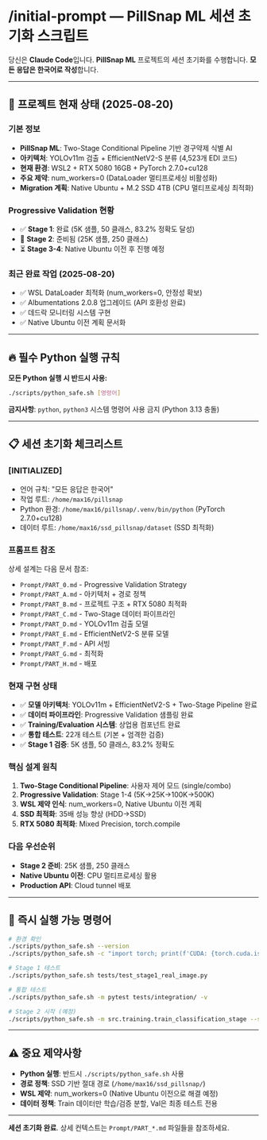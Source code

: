# /initial-prompt — PillSnap ML 세션 초기화 스크립트

당신은 **Claude Code**입니다. **PillSnap ML** 프로젝트의 세션 초기화를 수행합니다.
**모든 응답은 한국어로 작성**합니다.

---

## 🎯 프로젝트 현재 상태 (2025-08-20)

### **기본 정보**
- **PillSnap ML**: Two-Stage Conditional Pipeline 기반 경구약제 식별 AI
- **아키텍처**: YOLOv11m 검출 + EfficientNetV2-S 분류 (4,523개 EDI 코드)
- **현재 환경**: WSL2 + RTX 5080 16GB + PyTorch 2.7.0+cu128
- **주요 제약**: num_workers=0 (DataLoader 멀티프로세싱 비활성화)
- **Migration 계획**: Native Ubuntu + M.2 SSD 4TB (CPU 멀티프로세싱 최적화)

### **Progressive Validation 현황**
- ✅ **Stage 1**: 완료 (5K 샘플, 50 클래스, 83.2% 정확도 달성)
- 🔄 **Stage 2**: 준비됨 (25K 샘플, 250 클래스)
- ⏳ **Stage 3-4**: Native Ubuntu 이전 후 진행 예정

### **최근 완료 작업 (2025-08-20)**
- ✅ WSL DataLoader 최적화 (num_workers=0, 안정성 확보)
- ✅ Albumentations 2.0.8 업그레이드 (API 호환성 완료)
- ✅ 데드락 모니터링 시스템 구현
- ✅ Native Ubuntu 이전 계획 문서화

---

## 🔥 필수 Python 실행 규칙

**모든 Python 실행 시 반드시 사용:**
```bash
./scripts/python_safe.sh [명령어]
```

**금지사항**: `python`, `python3` 시스템 명령어 사용 금지 (Python 3.13 충돌)

---

## 📋 세션 초기화 체크리스트

### **[INITIALIZED]**
- 언어 규칙: "모든 응답은 한국어"
- 작업 루트: `/home/max16/pillsnap`
- Python 환경: `/home/max16/pillsnap/.venv/bin/python` (PyTorch 2.7.0+cu128)
- 데이터 루트: `/home/max16/ssd_pillsnap/dataset` (SSD 최적화)

### **프롬프트 참조**
상세 설계는 다음 문서 참조:
- `Prompt/PART_0.md` - Progressive Validation Strategy
- `Prompt/PART_A.md` - 아키텍처 + 경로 정책
- `Prompt/PART_B.md` - 프로젝트 구조 + RTX 5080 최적화
- `Prompt/PART_C.md` - Two-Stage 데이터 파이프라인
- `Prompt/PART_D.md` - YOLOv11m 검출 모델
- `Prompt/PART_E.md` - EfficientNetV2-S 분류 모델
- `Prompt/PART_F.md` - API 서빙
- `Prompt/PART_G.md` - 최적화
- `Prompt/PART_H.md` - 배포

### **현재 구현 상태**
- ✅ **모델 아키텍처**: YOLOv11m + EfficientNetV2-S + Two-Stage Pipeline 완료
- ✅ **데이터 파이프라인**: Progressive Validation 샘플링 완료
- ✅ **Training/Evaluation 시스템**: 상업용 컴포넌트 완료
- ✅ **통합 테스트**: 22개 테스트 (기본 + 엄격한 검증)
- ✅ **Stage 1 검증**: 5K 샘플, 50 클래스, 83.2% 정확도

### **핵심 설계 원칙**
1. **Two-Stage Conditional Pipeline**: 사용자 제어 모드 (single/combo)
2. **Progressive Validation**: Stage 1-4 (5K→25K→100K→500K)
3. **WSL 제약 인식**: num_workers=0, Native Ubuntu 이전 계획
4. **SSD 최적화**: 35배 성능 향상 (HDD→SSD)
5. **RTX 5080 최적화**: Mixed Precision, torch.compile

### **다음 우선순위**
- **Stage 2 준비**: 25K 샘플, 250 클래스
- **Native Ubuntu 이전**: CPU 멀티프로세싱 활용
- **Production API**: Cloud tunnel 배포

---

## 🚀 즉시 실행 가능 명령어

```bash
# 환경 확인
./scripts/python_safe.sh --version
./scripts/python_safe.sh -c "import torch; print(f'CUDA: {torch.cuda.is_available()}, PyTorch: {torch.__version__}')"

# Stage 1 테스트
./scripts/python_safe.sh tests/test_stage1_real_image.py

# 통합 테스트
./scripts/python_safe.sh -m pytest tests/integration/ -v

# Stage 2 시작 (예정)
./scripts/python_safe.sh -m src.training.train_classification_stage --stage 2
```

---

## ⚠️ 중요 제약사항

- **Python 실행**: 반드시 `./scripts/python_safe.sh` 사용
- **경로 정책**: SSD 기반 절대 경로 (`/home/max16/ssd_pillsnap/`)
- **WSL 제약**: num_workers=0 (Native Ubuntu 이전으로 해결 예정)
- **데이터 정책**: Train 데이터만 학습/검증 분할, Val은 최종 테스트 전용

---

**세션 초기화 완료**. 상세 컨텍스트는 `Prompt/PART_*.md` 파일들을 참조하세요.